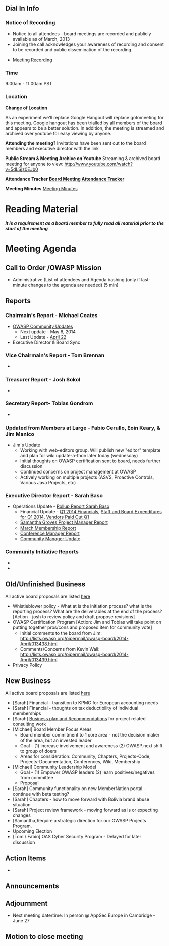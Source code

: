 ## Dial In Info

### Notice of Recording

  - Notice to all attendees - board meetings are recorded and publicly
    available as of March, 2013
  - Joining the call acknowledges your awareness of recording and
    consent to be recorded and public dissemination of the recording.

<!-- end list -->

  - [Meeting Recording](https://www.youtube.com/watch?v=5dLSjz0EJb0)

### Time

9:00am - 11:00am PST

### Location

**Change of Location**

As an experiment we'll replace Google Hangout will replace gotomeeting
for this meeting. Google hangout has been trialled by all members of the
board and appears to be a better solution. In addition, the meeting is
streamed and archived over youtube for easy viewing by anyone.

**Attending the meeting?**
Invitations have been sent out to the board members and executive
director with the link

**Public Stream & Meeting Archive on Youtube**
Streaming & archived board meeting for anyone to view:
<http://www.youtube.com/watch?v=5dLSjz0EJb0>

**Attendance Tracker**
**[Board Meeting Attendance
Tracker](https://docs.google.com/a/owasp.org/spreadsheet/ccc?key=0ApZ9zE0hx0LNdG5uRzNYZE8ycDFabnBWNkU4SFpwREE)**

**Meeting Minutes**
[Meeting
Minutes](https://docs.google.com/document/d/1Ow9qx6XEcWL0Bpv-BwpQRrLOaa-B2O16r4Gx7i4-p_s/edit?usp=sharing)

# Reading Material

***It is a requirement as a board member to fully read all material
prior to the start of the meeting***

# Meeting Agenda

## Call to Order /OWASP Mission

  - Administrative (List of attendees and Agenda bashing (only if
    last-minute changes to the agenda are needed) (5 min)

## Reports

### Chairmain's Report - Michael Coates

  - [OWASP Community
    Updates](https://www.owasp.org/index.php/OWASP_Community)
      - Next update - May 6, 2014
      - Last Update -
        [April 22](https://www.owasp.org/index.php/CommunityUpdates/2014-04-22)
  - Executive Director & Board Sync

### Vice Chairmain's Report - Tom Brennan

  -
### Treasurer Report - Josh Sokol

  -
### Secretary Report- Tobias Gondrom

  -
### Updated from Members at Large - Fabio Cerullo, Eoin Keary, & Jim Manico

  - Jim's Update
      - Working with web-editors group. Will publish new "editor"
        template and plan for wiki update-a-thon later today (wednesday)
      - Initial thoughts on OWASP certification sent to board, needs
        further discussion
      - Continued concerns on project management at OWASP
      - Actively working on multiple projects (ASVS, Proactive Controls,
        Various Java Projects, etc)

### Executive Director Report - Sarah Baso

  - Operations Update - [Rollup Report Sarah
    Baso](https://docs.google.com/document/d/1uQLJi0Hghlfe7AkMEWpm6yUmqIhtuSn-b4PHHH1eORE/edit?usp=sharing)
      - Financial Update - [Q1 2014
        Financials](https://docs.google.com/a/owasp.org/spreadsheet/ccc?key=0ApZ9zE0hx0LNdFdfalVJT2c0RUQyN2ludEl6aWhlaUE#gid=0),
        [Staff and Board Expenditures for
        Q1 2014](https://docs.google.com/spreadsheets/d/1Wiex2MjgbiF6mlqVtjOofBGGPpsq_wZayy9VOSt91I4/edit?usp=sharing),
        [Vendors Paid Out
        Q1](https://docs.google.com/spreadsheets/d/17YzsGdDjKZDEXhuEHj_az1oDTiusG2UvvA2JU4GVb8k/edit?usp=sharing)
      - [Samantha Groves Project Manager
        Report](https://www.owasp.org/index.php/OWASP_Project_Manager_Activity_Reports/April_18_2014)
      - [March Membership
        Report](https://www.owasp.org/index.php/March_2014_Membership_Report)
      - [Conference Manager
        Report](https://docs.google.com/a/owasp.org/document/d/1csNEtrIoEdaglIsm_RQBlxjnBNVpcGJJ5kXC7OE03pU/edit)
      - [Community Manager
        Update](https://www.owasp.org/index.php?title=Community_Manager_2014_Q1_Report)

### Community Initiative Reports

  -
  -
## Old/Unfinished Business

All active board proposals are listed
[here](https://drive.google.com/folderview?id=0BxSfMVkfLvslVXdvUFV3NkxucWc&usp=sharing)

  - Whistleblower policy - What at is the initiation process? what is
    the reporting process? What are the deliverables at the end of the
    process? \[Action - josh to review policy and draft propose
    revisions\]
  - OWASP Certification Program \[Action: Jim and Tobias will take point
    on putting together pros/cons and proposed item for community vote\]
      - Initial comments to the board from Jim:
        <http://lists.owasp.org/pipermail/owasp-board/2014-April/013438.html>
      - Comments/Concerns from Kevin Wall:
        <http://lists.owasp.org/pipermail/owasp-board/2014-April/013439.html>
  - Privacy Policy

## New Business

All active board proposals are listed
[here](https://drive.google.com/folderview?id=0BxSfMVkfLvslVXdvUFV3NkxucWc&usp=sharing)

  - \[Sarah\] Financial - transition to KPMG for European accounting
    needs
  - \[Sarah\] Financial - thoughts on tax deductibility of individual
    memberships
  - \[Sarah\] [Business plan and
    Recommendations](https://docs.google.com/a/owasp.org/document/d/1S3J8Krkysqr0m5U9-NLefMCOGvmGFw30oJU-8IMH4zQ/edit)
    for project related consulting work
  - \[Michael\] Board Member Focus Areas
      - Board member commitment to 1 core area - not the decision maker
        of the area, but an invested leader
      - Goal - (1) increase involvement and awareness (2) OWASP.next
        shift to group of doers
      - Areas for consideration: Community, Chapters, Projects-Code,
        Projects-Documentation, Conferences, Wiki, Membership
  - \[Michael\] Community Leadership Model
      - Goal - (1) Empower OWASP leaders (2) learn positives/negatives
        from committee
      - [Proposal](https://docs.google.com/a/owasp.org/document/d/1fWw3OZRZRmCh94AEbpqXlze03-Fo6df2lE4Munj2jPk/edit#)
  - \[Sarah\] Community functionality on new MemberNation portal -
    continue with beta testing?
  - \[Sarah\] Chapters - how to move forward with Bolivia brand abuse
    situation
  - \[Sarah\] Project review framework - moving forward as is or
    expecting changes
  - \[Samantha\]Require a strategic direction for our OWASP Projects
    Program.
  - Upcoming Election
  - \[Tom / Fabio\] OAS Cyber Security Program - Delayed for later
    discussion

## Action Items

  -
## Announcements

## Adjournment

  - Next meeting date/time: In person @ AppSec Europe in Cambridge -
    June 27

## Motion to close meeting